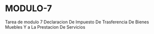 # MODULO-7
 Tarea de modulo 7 Declaracion De Impuesto De Trasferencia De Bienes Muebles Y a La Prestacion De Servicios
